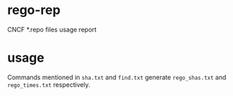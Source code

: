 # rego-rep
CNCF *.repo files usage report

# usage

Commands mentioned in `sha.txt` and `find.txt` generate `rego_shas.txt` and `rego_times.txt` respectively.
